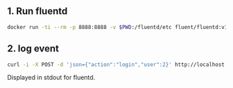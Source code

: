 ## 1. Run fluentd

```bash
docker run -ti --rm -p 8888:8888 -v $PWD:/fluentd/etc fluent/fluentd:v1.9-1 -c /fluentd/etc/fluentd.conf -v
```

## 2. log event

```bash
curl -i -X POST -d 'json={"action":"login","user":2}' http://localhost:8888/test.cycle
```

Displayed in stdout for fluentd.
